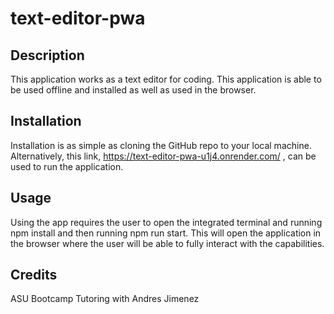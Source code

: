 # text-editor-pwa

## Description

This application works as a text editor for coding. This application is able to be used offline and installed as well as used in the browser. 

## Installation

Installation is as simple as cloning the GitHub repo to your local machine. Alternatively, this link, https://text-editor-pwa-u1j4.onrender.com/ , can be used to run the application.

## Usage

Using the app requires the user to open the integrated terminal and running npm install and then running npm run start. This will open the application in the browser where the user will be able to fully interact with the capabilities.

## Credits

ASU Bootcamp Tutoring with Andres Jimenez

